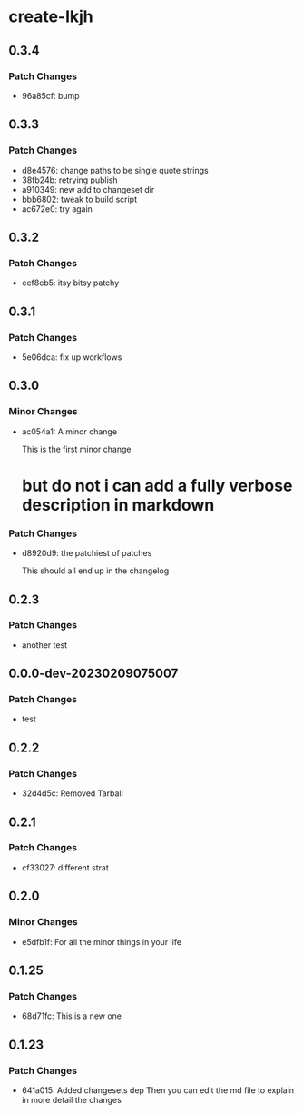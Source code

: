 # create-lkjh

## 0.3.4

### Patch Changes

- 96a85cf: bump

## 0.3.3

### Patch Changes

- d8e4576: change paths to be single quote strings
- 38fb24b: retrying publish
- a910349: new add to changeset dir
- bbb6802: tweak to build script
- ac672e0: try again

## 0.3.2

### Patch Changes

- eef8eb5: itsy bitsy patchy

## 0.3.1

### Patch Changes

- 5e06dca: fix up workflows

## 0.3.0

### Minor Changes

- ac054a1: A minor change

  This is the first minor change

  # but do not i can add a fully verbose description in markdown

### Patch Changes

- d8920d9: the patchiest of patches

  This should all end up in the changelog

## 0.2.3

### Patch Changes

- another test

## 0.0.0-dev-20230209075007

### Patch Changes

- test

## 0.2.2

### Patch Changes

- 32d4d5c: Removed Tarball

## 0.2.1

### Patch Changes

- cf33027: different strat

## 0.2.0

### Minor Changes

- e5dfb1f: For all the minor things in your life

## 0.1.25

### Patch Changes

- 68d71fc: This is a new one

## 0.1.23

### Patch Changes

- 641a015: Added changesets dep
  Then you can edit the md file to explain in more detail the changes
